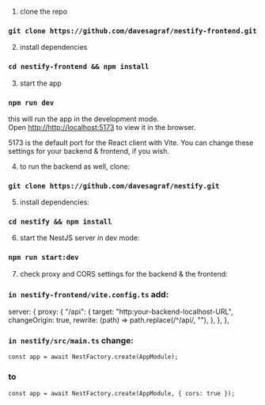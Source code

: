 1. clone the repo
### `git clone https://github.com/davesagraf/nestify-frontend.git`

2. install dependencies
### `cd nestify-frontend && npm install`

3. start the app
### `npm run dev`

this will run the app in the development mode.\
Open [http://http://localhost:5173](http://http://localhost:5173) to view it in the browser.

5173 is the default port for the React client with Vite.
You can change these settings for your backend & frontend, if you wish.

4. to run the backend as well, clone:
### `git clone https://github.com/davesagraf/nestify.git`

5. install dependencies:
### `cd nestify && npm install`

6. start the NestJS server in dev mode:
### `npm run start:dev`

7. check proxy and CORS settings for the backend & the frontend:
### `in nestify-frontend/vite.config.ts` add:
server: {
    proxy: {
      "/api": {
        target: "http:your-backend-localhost-URL",
        changeOrigin: true,
        rewrite: (path) => path.replace(/^\/api/, ""),
      },
    },
  },
### `in nestify/src/main.ts` change:
`const app = await NestFactory.create(AppModule);`
### to
`const app = await NestFactory.create(AppModule, { cors: true });`

